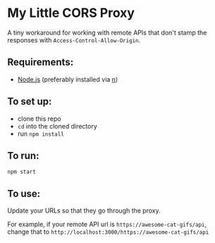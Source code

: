 
# My Little CORS Proxy

A tiny workaround for working with remote APIs that don't stamp 
the responses with `Access-Control-Allow-Origin`.

## Requirements:

- [Node.js](https://nodejs.org/) (preferably installed via [n](https://github.com/tj/n))

## To set up:

- clone this repo
- `cd` into the cloned directory
- run `npm install`

## To run:

`npm start`


## To use:

Update your URLs so that they go through the proxy.

For example, if your remote API url is `https://awesome-cat-gifs/api`, change that
to `http://localhost:3000/https://awesome-cat-gifs/api`
